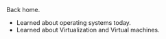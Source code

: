 Back home.
- Learned about operating systems today. 
- Learned about Virtualization and Virtual machines.